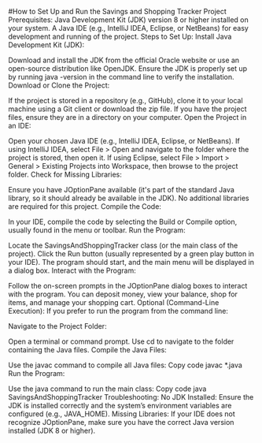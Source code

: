 #How to Set Up and Run the Savings and Shopping Tracker Project
Prerequisites:
Java Development Kit (JDK) version 8 or higher installed on your system.
A Java IDE (e.g., IntelliJ IDEA, Eclipse, or NetBeans) for easy development and running of the project.
Steps to Set Up:
Install Java Development Kit (JDK):

Download and install the JDK from the official Oracle website or use an open-source distribution like OpenJDK.
Ensure the JDK is properly set up by running java -version in the command line to verify the installation.
Download or Clone the Project:

If the project is stored in a repository (e.g., GitHub), clone it to your local machine using a Git client or download the zip file.
If you have the project files, ensure they are in a directory on your computer.
Open the Project in an IDE:

Open your chosen Java IDE (e.g., IntelliJ IDEA, Eclipse, or NetBeans).
If using IntelliJ IDEA, select File > Open and navigate to the folder where the project is stored, then open it.
If using Eclipse, select File > Import > General > Existing Projects into Workspace, then browse to the project folder.
Check for Missing Libraries:

Ensure you have JOptionPane available (it's part of the standard Java library, so it should already be available in the JDK). No additional libraries are required for this project.
Compile the Code:

In your IDE, compile the code by selecting the Build or Compile option, usually found in the menu or toolbar.
Run the Program:

Locate the SavingsAndShoppingTracker class (or the main class of the project).
Click the Run button (usually represented by a green play button in your IDE).
The program should start, and the main menu will be displayed in a dialog box.
Interact with the Program:

Follow the on-screen prompts in the JOptionPane dialog boxes to interact with the program. You can deposit money, view your balance, shop for items, and manage your shopping cart.
Optional (Command-Line Execution):
If you prefer to run the program from the command line:

Navigate to the Project Folder:

Open a terminal or command prompt.
Use cd <path-to-your-project> to navigate to the folder containing the Java files.
Compile the Java Files:

Use the javac command to compile all Java files:
Copy code
javac *.java
Run the Program:

Use the java command to run the main class:
Copy code
java SavingsAndShoppingTracker
Troubleshooting:
No JDK Installed: Ensure the JDK is installed correctly and the system’s environment variables are configured (e.g., JAVA_HOME).
Missing Libraries: If your IDE does not recognize JOptionPane, make sure you have the correct Java version installed (JDK 8 or higher).
